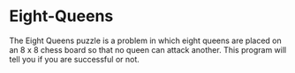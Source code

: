 # Eight-Queens
The Eight Queens puzzle is a problem in which eight queens are placed on an 8 x 8 chess board so that no queen can attack another. This program will tell you if you are successful or not.
